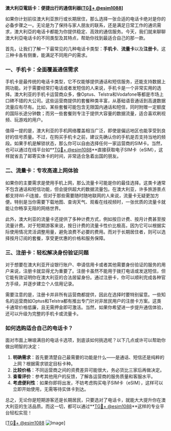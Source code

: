 **澳大利亞電話卡：便捷出行的通信利器[[TG💪+ @esim1088](https://t.me/s/esim1088)]**

如果你计划前往澳大利亚旅行或长期居住，那么选择一张合适的电话卡绝对是你的必备步骤之一。无论是为了保持与家人朋友的联系，还是满足日常工作的通讯需求，澳大利亞的电话卡都能为你提供稳定、高效的通信服务。今天，我们就来聊聊澳大利亞电话卡的不同类型及其特点，帮助你找到最适合自己的那一款。

首先，让我们了解一下最常见的几种电话卡类型：**手机卡**、**流量卡**以及**注册卡**。这三种卡各有侧重，能满足不同用户的需求。

### **一、手机卡：全面覆盖通信需求**

手机卡是最传统的电话卡类型，它不仅能够提供通话和短信服务，还能支持数据上网功能。对于需要经常打电话或者发短信的人来说，手机卡是一个非常实用的选择。澳大利亚的手机卡运营商众多，像Optus、Telstra和Vodafone等都是市场上口碑不错的大公司。这些运营商提供的套餐种类丰富，从基础语音通话到高速数据流量应有尽有。比如，某些套餐可能包含无限国内通话和短信，同时附赠一定额度的国际长途分钟数；而另一些套餐则专注于提供大容量的数据流量，适合喜欢刷视频、玩游戏的用户。

值得一提的是，澳大利亚的手机网络覆盖相当广泛，即使是偏远地区也能享受到良好的信号质量。不过，在购买手机卡之前，建议先确认你的手机是否支持当地的频段。如果手机是解锁状态，那么你可以自由选择任何一家运营商的SIM卡。当然，也可以通过在线平台如**[TG💪+ @esim1088](https://t.me/s/esim1088)**直接获取电子SIM卡（eSIM），这样就省去了邮寄实体卡的时间，非常适合急着出国的朋友。

### **二、流量卡：专攻高速上网体验**

如果你的主要需求是使用手机上网，那么流量卡可能是你的最佳选择。这类卡通常不包含通话和短信功能，但会提供超大的数据流量包。在澳大利亚，许多旅游景点都支持Wi-Fi连接，但对于那些需要随时随地联网的人来说，流量卡无疑更加方便。特别是当你需要下载地图、查询天气、观看在线视频时，一张优质的流量卡就能让你畅享无阻的网络世界。

此外，澳大利亚的流量卡还提供了多种计费方式，例如按日计费、按月计费甚至按流量计费。对于短期游客来说，按日计费的流量卡性价比极高，因为它可以根据实际使用情况灵活调整用量，避免浪费不必要的费用。而对于长期居住者，则可以选择按月订阅的套餐，享受更优惠的价格和服务保障。

### **三、注册卡：轻松解决身份验证问题**

对于想要在澳大利亚开设银行账户、申请信用卡或者其他需要身份验证的服务的用户来说，注册卡就显得尤为重要了。注册卡虽然不能用于拨打电话或发送短信，但它能有效证明你在澳大利亚的合法居留身份。通过注册卡，你可以顺利完成各种官方手续，并逐步建立个人信用记录。

需要注意的是，注册卡并非所有运营商都提供，因此在选择时要特别留意。一些知名的运营商如Optus和Telstra都有推出专门针对非居民用户的注册卡方案。这类卡通常价格低廉，且无需押金即可激活。当然，如果你希望进一步提升通信体验，还可以升级为完整的手机卡或流量卡。

### **如何选购适合自己的电话卡？**

面对市面上琳琅满目的电话卡选项，到底该如何挑选呢？以下几点或许可以帮助你做出明智的决定：

1. **明确需求**：首先要清楚自己最需要的功能是什么——是通话、短信还是纯粹的上网？根据需求锁定目标卡种。
2. **比较价格**：不同运营商之间的资费差异可能很大，务必货比三家后再做决定。
3. **查看评价**：参考其他用户的反馈，了解各运营商的服务质量和客服水平。
4. **考虑便利性**：如果你即将出发，不妨考虑购买电子SIM卡（eSIM），这样可以立即开始使用，无需等待实体卡到达。

总之，无论你是短期游客还是长期居民，只要选对了电话卡，就能大大提升你在澳大利亚的生活品质。而这一切，都可以通过**[TG💪+ @esim1088](https://t.me/s/esim1088)**这样的专业平台轻松实现！

[[TG💪+ @esim1088](https://t.me/s/esim1088) ![Image](https://i.postimg.cc/4NQfJmqS/Snipaste-2025-05-13-00-14-12.png)]